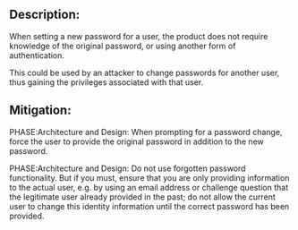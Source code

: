 ## Description:

When setting a new password for a user, the product does not require knowledge of the original password, or using another form of authentication.

This could be used by an attacker to change passwords for another user, thus gaining the privileges associated with that user.

## Mitigation:


PHASE:Architecture and Design:
When prompting for a password change, force the user to provide the original password in addition to the new password.

PHASE:Architecture and Design:
Do not use forgotten password functionality. But if you must, ensure that you are only providing information to the actual user, e.g. by using an email address or challenge question that the legitimate user already provided in the past; do not allow the current user to change this identity information until the correct password has been provided.

